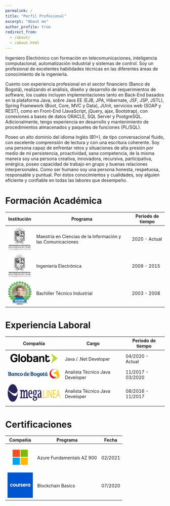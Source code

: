```yaml
---
permalink: /
title: "Perfil Profesional"
excerpt: "About me"
author_profile: true
redirect_from: 
  - /about/
  - /about.html
---
```



Ingeniero Electrónico con formación en telecomunicaciones, inteligencia computacional, automatización
industrial y sistemas de control. Soy un profesional de excelentes habilidades técnicas en las diferentes
áreas de conocimiento de la ingeniería.


Cuento con experiencia profesional en el sector financiero (Banco de Bogotá), realizando el análisis,
diseño y desarrollo de requerimientos de software, los cuales incluyen implementaciones tanto en Back-End
basados en la plataforma Java, sobre Java EE (EJB, JPA, Hibernate, JSF, JSP, JSTL), Spring Framework
(Boot, Core, MVC y Data), JUnit, servicios web (SOAP y REST), como en Front-End (JavaScript, jQuery,
ajax, Bootstrap), con conexiones a bases de datos ORACLE, SQL Server y PostgreSQL. Adicionalmente,
tengo experiencia en desarrollo y mantenimiento de procedimientos almacenados y paquetes de funciones
(PL/SQL).


Poseo un alto dominio del idioma Inglés (B1+), de tipo conversacional fluido, con excelente comprensión
de lectura y con una escritura coherente.
Soy una persona capaz de enfrentar retos y situaciones de alta presión por medio de mi persistencia, proactividad, sana competencia, de la misma manera soy una persona creativa, innovadora, recursiva, participativa, enérgica, poseo capacidad de trabajo en grupo y buenas relaciones interpersonales. Como ser
humano soy una persona honesta, respetuosa, responsable y puntual. Por éstos conocimientos y cualidades,
soy alguien eficiente y confiable en todas las labores que desempeño.


# Formación Académica 

Institución | Programa | Periodo de tiempo
------------ | ------------- | ------------
<img src="../images/udistrital.png" alt="drawing" width="80"/> | Maestría en Ciencias de la Información y las Comunicaciones | 2020 - Actual
<img src="../images/udistrital.png" alt="drawing" width="80"/> | Ingeniería Electrónica | 2009 - 2015
<img src="../images/photo_large.jpg" alt="drawing" width="80"/> | Bachiller Técnico Industrial | 2003 - 2008

# Experiencia Laboral

Compañía | Cargo | Periodo de tiempo
------------ | ------------- | ------------
<img src="../images/Globant.png" alt="drawing" width="200"/> | Java / .Net Developer | 04/2020 - Actual
<img src="../images/bancodebogota.jpg" alt="drawing" width="200"/> | Analista Técnico Java Developer | 11/2017 - 03/2020
<img src="../images/megalinea.png" alt="drawing" width="200"/> | Analista Técnico Java Developer | 08/2016 - 11/2017

# Certificaciones

Compañía | Programa | Fecha
------------ | ------------- | ------------
<img src="../images/microsoft.jpg" alt="drawing" width="80"/> | Azure Fundamentals AZ 900 | 02/2021
<img src="../images/coursera.jpg" alt="drawing" width="80"/> | Blockchain Basics | 07/2020
